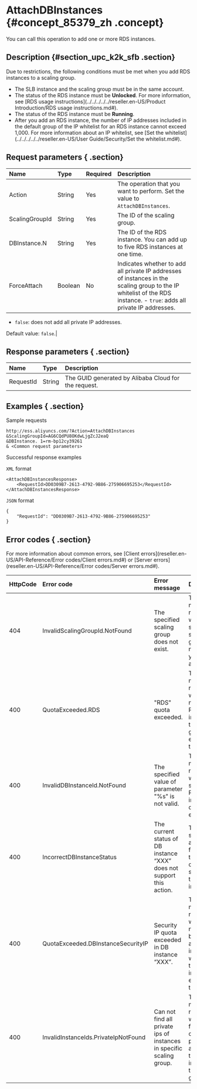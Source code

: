 # AttachDBInstances {#concept_85379_zh .concept}

You can call this operation to add one or more RDS instances.

## Description {#section_upc_k2k_sfb .section}

Due to restrictions, the following conditions must be met when you add RDS instances to a scaling group.

-   The SLB instance and the scaling group must be in the same account.
-   The status of the RDS instance must be **Unlocked**. For more information, see [RDS usage instructions](../../../../../reseller.en-US/Product Introduction/RDS usage instructions.md#).
-   The status of the RDS instance must be **Running**.
-   After you add an RDS instance, the number of IP addresses included in the default group of the IP whitelist for an RDS instance cannot exceed 1,000. For more information about an IP whitelist, see [Set the whitelist](../../../../../reseller.en-US/User Guide/Security/Set the whitelist.md#).

## Request parameters { .section}

|Name|Type|Required|Description|
|:---|:---|:-------|:----------|
|Action|String|Yes|The operation that you want to perform. Set the value to `AttachDBInstances`.|
|ScalingGroupId|String|Yes|The ID of the scaling group.|
|DBInstance.N|String|Yes|The ID of the RDS instance. You can add up to five RDS instances at one time.|
|ForceAttach|Boolean|No|Indicates whether to add all private IP addresses of instances in the scaling group to the IP whitelist of the RDS instance. -    `true`: adds all private IP addresses.
-    `false`: does not add all private IP addresses.

Default value: `false`.|

## Response parameters { .section}

|Name|Type|Description|
|:---|:---|:----------|
|RequestId|String|The GUID generated by Alibaba Cloud for the request.|

## Examples { .section}

Sample requests

```
http://ess.aliyuncs.com/?Action=AttachDBInstances
&ScalingGroupId=AG6CQdPU8OKdwLjgZcJ2eaQ
&DBInstance. 1=rm-bp12cy39261
& <Common request parameters>
```

Successful response examples

`XML` format

```
<AttachDBInstancesResponse>
    <RequestId>DD0309B7-2613-4792-9B86-275906695253</RequestId>
</AttachDBInstancesResponse>
```

`JSON` format

```
{
    "RequestId": "DD0309B7-2613-4792-9B86-275906695253"
}
```

## Error codes { .section}

For more information about common errors, see [Client errors](reseller.en-US/API-Reference/Error codes/Client errors.md#) or [Server errors](reseller.en-US/API-Reference/Error codes/Server errors.md#).

|HttpCode|Error code|Error message|Description|
|--------|:---------|:------------|:----------|
|404|InvalidScalingGroupId.NotFound|The specified scaling group does not exist.|The error message returned when the specified scaling group does not exist in your account.|
|400|QuotaExceeded.RDS|"RDS" quota exceeded.|The error message returned when the number of RDS instances in the scaling group exceeds the quota.|
|400|InvalidDBInstanceId.NotFound|The specified value of parameter "%s" is not valid.|The error message returned when the specified RDS instance does not exist.|
|400|IncorrectDBInstanceStatus|The current status of DB instance “XXX” does not support this action.|The specified action failed due to the current status of the instance.|
|400|QuotaExceeded.DBInstanceSecurityIP|Security IP quota exceeded in DB instance “XXX”.|The error message returned when the number of backend IP addresses in the whitelist of the RDS instance exceeds the quota.|
|400|InvalidInstanceIds.PrivateIpNotFound|Can not find all private ips of instances in specific scaling group.|The error message returned when failing to obtain the private IP address of the RDS instance in the scaling group.|

